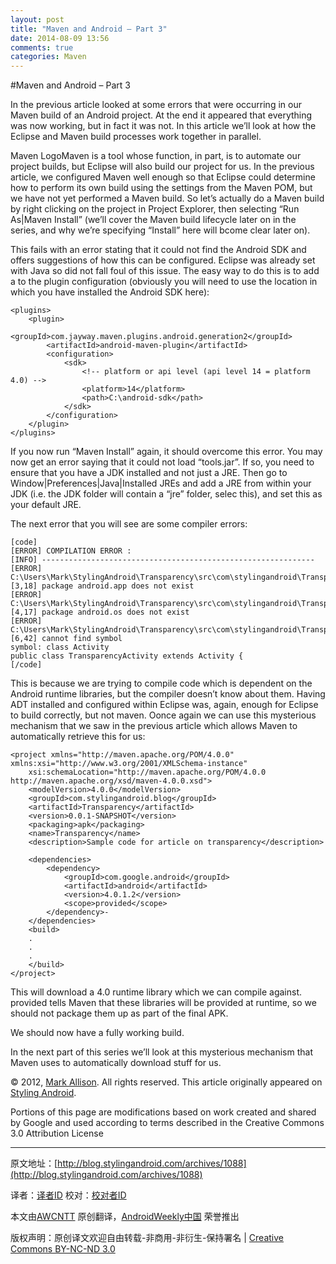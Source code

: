 ```yaml
---
layout: post
title: "Maven and Android – Part 3"
date: 2014-08-09 13:56
comments: true
categories: Maven
---
```



#Maven and Android – Part 3

In the previous article looked at some errors that were occurring in our Maven build of an Android project. At the end it appeared that everything was now working, but in fact it was not. In this article we’ll look at how the Eclipse and Maven build processes work together in parallel.

Maven LogoMaven is a tool whose function, in part, is to automate our project builds, but Eclipse will also build our project for us. In the previous article, we configured Maven well enough so that Eclipse could determine how to perform its own build using the settings from the Maven POM, but we have not yet performed a Maven build. So let’s actually do a Maven build by right clicking on the project in Project Explorer, then selecting “Run As|Maven Install” (we’ll cover the Maven build lifecycle later on in the series, and why we’re specifying “Install” here will bcome clear later on).

This fails with an error stating that it could not find the Android SDK and offers suggestions of how this can be configured. Eclipse was already set with Java so did not fall foul of this issue. The easy way to do this is to add a to the plugin configuration (obviously you will need to use the location in which you have installed the Android SDK here):

```
<plugins>
    <plugin>
        <groupId>com.jayway.maven.plugins.android.generation2</groupId>
        <artifactId>android-maven-plugin</artifactId>
        <configuration>
            <sdk>
                <!-- platform or api level (api level 14 = platform 4.0) -->
                <platform>14</platform>
                <path>C:\android-sdk</path>
            </sdk>
        </configuration>
    </plugin>
</plugins>
```

If you now run “Maven Install” again, it should overcome this error. You may now get an error saying that it could not load “tools.jar”. If so, you need to ensure that you have a JDK installed and not just a JRE. Then go to Window|Preferences|Java|Installed JREs and add a JRE from within your JDK (i.e. the JDK folder will contain a “jre” folder, selec this), and set this as your default JRE.

The next error that you will see are some compiler errors:

```
[code]
[ERROR] COMPILATION ERROR :
[INFO] -------------------------------------------------------------
[ERROR] C:\Users\Mark\StylingAndroid\Transparency\src\com\stylingandroid\TransparencyActivity.java:[3,18] package android.app does not exist
[ERROR] C:\Users\Mark\StylingAndroid\Transparency\src\com\stylingandroid\TransparencyActivity.java:[4,17] package android.os does not exist
[ERROR] C:\Users\Mark\StylingAndroid\Transparency\src\com\stylingandroid\TransparencyActivity.java:[6,42] cannot find symbol
symbol: class Activity
public class TransparencyActivity extends Activity {
[/code]
```

This is because we are trying to compile code which is dependent on the Android runtime libraries, but the compiler doesn’t know about them. Having ADT installed and configured within Eclipse was, again, enough for Eclipse to build correctly, but not maven. Oonce again we can use this mysterious mechanism that we saw in the previous article which allows Maven to automatically retrieve this for us:

```
<project xmlns="http://maven.apache.org/POM/4.0.0" xmlns:xsi="http://www.w3.org/2001/XMLSchema-instance"
    xsi:schemaLocation="http://maven.apache.org/POM/4.0.0 http://maven.apache.org/xsd/maven-4.0.0.xsd">
    <modelVersion>4.0.0</modelVersion>
    <groupId>com.stylingandroid.blog</groupId>
    <artifactId>Transparency</artifactId>
    <version>0.0.1-SNAPSHOT</version>
    <packaging>apk</packaging>
    <name>Transparency</name>
    <description>Sample code for article on transparency</description>
 
    <dependencies>
        <dependency>
            <groupId>com.google.android</groupId>
            <artifactId>android</artifactId>
            <version>4.0.1.2</version>
            <scope>provided</scope>
        </dependency>-
    </dependencies>
    <build>
    .
    .
    .
    </build>
</project>
```

This will download a 4.0 runtime library which we can compile against. provided tells Maven that these libraries will be provided at runtime, so we should not package them up as part of the final APK.

We should now have a fully working build.

In the next part of this series we’ll look at this mysterious mechanism that Maven uses to automatically download stuff for us.

© 2012, [Mark Allison](http://blog.stylingandroid.com/). All rights reserved. This article originally appeared on [Styling Android](http://blog.stylingandroid.com/).

Portions of this page are modifications based on work created and shared by Google and used according to terms described in the Creative Commons 3.0 Attribution License


---


原文地址：[http://blog.stylingandroid.com/archives/1088](http://blog.stylingandroid.com/archives/1088)

译者：[译者ID](https://github.com/译者ID) 校对：[校对者ID](https://github.com/校对者ID)

本文由[AWCNTT](https://github.com/AWCNTT) 原创翻译，[AndroidWeekly中国](http://www.androidweekly.cn/) 荣誉推出

版权声明：原创译文欢迎自由转载-非商用-非衍生-保持署名 | [Creative Commons BY-NC-ND 3.0](http://creativecommons.org/licenses/by-nc-nd/3.0/deed.zh)
